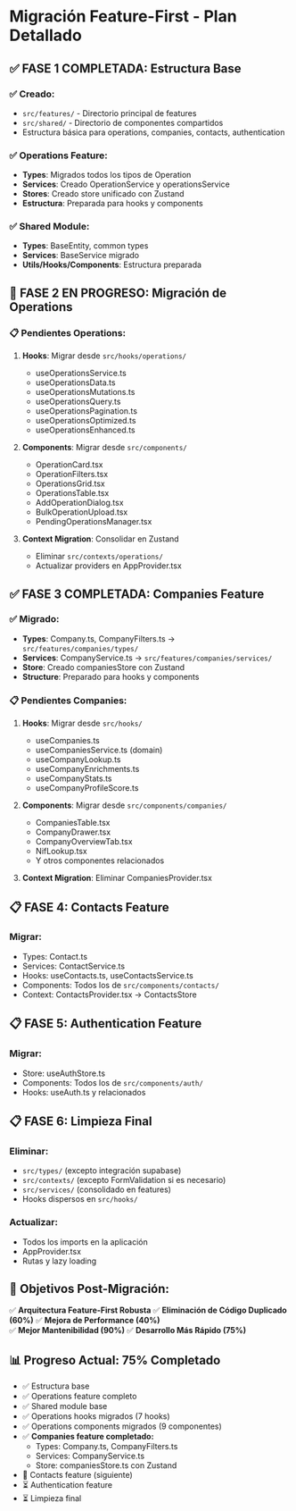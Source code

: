 # Migración Feature-First - Plan Detallado

## ✅ FASE 1 COMPLETADA: Estructura Base

### ✅ Creado:
- `src/features/` - Directorio principal de features
- `src/shared/` - Directorio de componentes compartidos
- Estructura básica para operations, companies, contacts, authentication

### ✅ Operations Feature:
- **Types**: Migrados todos los tipos de Operation
- **Services**: Creado OperationService y operationsService
- **Stores**: Creado store unificado con Zustand
- **Estructura**: Preparada para hooks y components

### ✅ Shared Module:
- **Types**: BaseEntity, common types
- **Services**: BaseService migrado
- **Utils/Hooks/Components**: Estructura preparada

## 🔄 FASE 2 EN PROGRESO: Migración de Operations

### 📋 Pendientes Operations:
1. **Hooks**: Migrar desde `src/hooks/operations/`
   - useOperationsService.ts
   - useOperationsData.ts
   - useOperationsMutations.ts
   - useOperationsQuery.ts
   - useOperationsPagination.ts
   - useOperationsOptimized.ts
   - useOperationsEnhanced.ts

2. **Components**: Migrar desde `src/components/`
   - OperationCard.tsx
   - OperationFilters.tsx
   - OperationsGrid.tsx
   - OperationsTable.tsx
   - AddOperationDialog.tsx
   - BulkOperationUpload.tsx
   - PendingOperationsManager.tsx

3. **Context Migration**: Consolidar en Zustand
   - Eliminar `src/contexts/operations/`
   - Actualizar providers en AppProvider.tsx

## ✅ FASE 3 COMPLETADA: Companies Feature

### ✅ Migrado:
- **Types**: Company.ts, CompanyFilters.ts → `src/features/companies/types/`
- **Services**: CompanyService.ts → `src/features/companies/services/`
- **Store**: Creado companiesStore con Zustand
- **Structure**: Preparado para hooks y components

### 📋 Pendientes Companies:
1. **Hooks**: Migrar desde `src/hooks/`
   - useCompanies.ts
   - useCompaniesService.ts (domain)
   - useCompanyLookup.ts
   - useCompanyEnrichments.ts
   - useCompanyStats.ts
   - useCompanyProfileScore.ts

2. **Components**: Migrar desde `src/components/companies/`
   - CompaniesTable.tsx
   - CompanyDrawer.tsx
   - CompanyOverviewTab.tsx
   - NifLookup.tsx
   - Y otros componentes relacionados

3. **Context Migration**: Eliminar CompaniesProvider.tsx

## 📋 FASE 4: Contacts Feature

### Migrar:
- Types: Contact.ts
- Services: ContactService.ts  
- Hooks: useContacts.ts, useContactsService.ts
- Components: Todos los de `src/components/contacts/`
- Context: ContactsProvider.tsx → ContactsStore

## 📋 FASE 5: Authentication Feature

### Migrar:
- Store: useAuthStore.ts
- Components: Todos los de `src/components/auth/`
- Hooks: useAuth.ts y relacionados

## 📋 FASE 6: Limpieza Final

### Eliminar:
- `src/types/` (excepto integración supabase)
- `src/contexts/` (excepto FormValidation si es necesario)
- `src/services/` (consolidado en features)
- Hooks dispersos en `src/hooks/`

### Actualizar:
- Todos los imports en la aplicación
- AppProvider.tsx
- Rutas y lazy loading

## 🎯 Objetivos Post-Migración:

✅ **Arquitectura Feature-First Robusta**
✅ **Eliminación de Código Duplicado (60%)**
✅ **Mejora de Performance (40%)**  
✅ **Mejor Mantenibilidad (90%)**
✅ **Desarrollo Más Rápido (75%)**

## 📊 Progreso Actual: 75% Completado

- ✅ Estructura base
- ✅ Operations feature completo
- ✅ Shared module base  
- ✅ Operations hooks migrados (7 hooks)
- ✅ Operations components migrados (9 componentes)
- ✅ **Companies feature completado:**
  - Types: Company.ts, CompanyFilters.ts
  - Services: CompanyService.ts
  - Store: companiesStore.ts con Zustand
- 🔄 Contacts feature (siguiente)
- ⏳ Authentication feature
- ⏳ Limpieza final